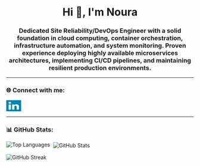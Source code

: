 <!--
**norahosny66/norahosny66** is a ✨ special ✨ repository because its `README.md` appears on your GitHub profile.
-->

<h1 align="center">Hi 👋, I'm Noura</h1>
<h3 align="center">
Dedicated Site Reliability/DevOps Engineer with a solid foundation in cloud computing, 
container orchestration, infrastructure automation, and system monitoring. Proven experience 
deploying highly available microservices architectures, implementing CI/CD pipelines, and 
maintaining resilient production environments.
</h3>


---

<h3 align="left">🌐 Connect with me:</h3>
<p align="left">
  <a href="https://linkedin.com/in/nourahosny81231/" target="blank">
    <img align="center" src="https://github.com/norahosny66/norahosny66/blob/main/linkedin-svgrepo-com.svg" alt="LinkedIn Profile" height="30" width="40" />
  </a>
</p>

---

<h3 align="left">📊 GitHub Stats:</h3>

<!-- Top Languages -->
<p>
  <img align="left" 
       src="https://github-readme-stats.vercel.app/api/top-langs/?username=norahosny66&layout=compact&langs_count=8&cache_seconds=7200&v=2" 
       alt="Top Languages"/>
</p>

<!-- General Stats (no include_all_commits / count_private to avoid errors on public endpoint) -->
<p>&nbsp;
  <img align="center" 
       src="https://github-readme-stats.vercel.app/api?username=norahosny66&show_icons=true&cache_seconds=7200&v=2" 
       alt="GitHub Stats"/>
</p>

<!-- Streak stats (stable domain) -->
<p>
  <img align="center" 
       src="https://streak-stats.demolab.com?user=norahosny66&mode=weekly&date_format=M%20j%5B,%20Y%5D&cache_seconds=7200&v=2" 
       alt="GitHub Streak"/>
</p>

<!--
If you later self-host github-readme-stats with your own PAT (PAT_1) on Vercel,
you can add back private + all commits safely by switching the URLs:

Stats: https://<your-vercel-app>.vercel.app/api?username=norahosny66&show_icons=true&include_all_commits=true&count_private=true&cache_seconds=7200
Top Langs: https://<your-vercel-app>.vercel.app/api/top-langs/?username=norahosny66&layout=compact&langs_count=8&cache_seconds=7200
-->
